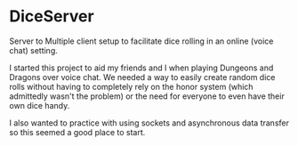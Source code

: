 # DiceServer
Server to Multiple client setup to facilitate dice rolling in an online (voice chat) setting.

I started this project to aid my friends and I when playing Dungeons and Dragons over voice chat.
We needed a way to easily create random dice rolls without having to completely rely on the honor system (which admittedly
wasn't the problem) or the need for everyone to even have their own dice handy.

I also wanted to practice with using sockets and asynchronous data transfer so this seemed a good place to start.
